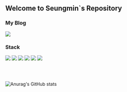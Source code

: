 <!-- 
**shinseungmin-kor/shinseungmin-kor** is a ✨ _special_ ✨ repository because its `README.md` (this file) appears on your GitHub profile.
Here are some ideas to get you started:
- 🔭 I’m currently working on ...
- 🌱 I’m currently learning ...
- 👯 I’m looking to collaborate on ...
- 🤔 I’m looking for help with ...
- 💬 Ask me about ...
- 📫 How to reach me: ...
- 😄 Pronouns: ...
- ⚡ Fun fact: ...
 -->
<!--  
💻 What can I use
- Programming Languages: Javascript, TypeScript, Python
- Front-end: HTML, CSS, React.js, React Native, Next.js, Google Analytics, Storybook, GatsbyJS
- Back-end: Node.js, Express
- Database: MySQL
- Design: Figma -->

## Welcome to Seungmin`s Repository

### My Blog

<a href="https://velog.io/@seungmini">
  <img src="https://img.shields.io/badge/Tech blog-20232A?style=flat-square&logo=GitBook&logoColor=F05032" />
<a/>

### Stack

<img src="https://img.shields.io/badge/html-E34F26?style=for-the-badge&logo=html5&logoColor=white"> <img src="https://img.shields.io/badge/css-1572B6?style=for-the-badge&logo=css3&logoColor=white">
<img src="https://img.shields.io/badge/javascript-F7DF1E?style=for-the-badge&logo=javascript&logoColor=black">
<img src="https://img.shields.io/badge/react-61DAFB?style=for-the-badge&logo=react&logoColor=black">
<img src="https://img.shields.io/badge/redux-%23593d88.svg?style=for-the-badge&logo=redux&logoColor=white">
<img src="https://img.shields.io/badge/React_Router-CA4245?style=for-the-badge&logo=react-router&logoColor=white">


<br />
<br />

![Anurag's GitHub stats](https://github-readme-stats.vercel.app/api?username=shinseungmin-kor&show_icons=true&theme=tokyonight)
